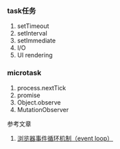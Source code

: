 ### task任务
1. setTimeout
2. setInterval
3. setImmediate
4. I/O
5. UI rendering

### microtask
1. process.nextTick
2. promise
3. Object.observe
4. MutationObserver


参考文章
1. [浏览器事件循环机制（event loop）](https://juejin.im/post/5afbc62151882542af04112d)